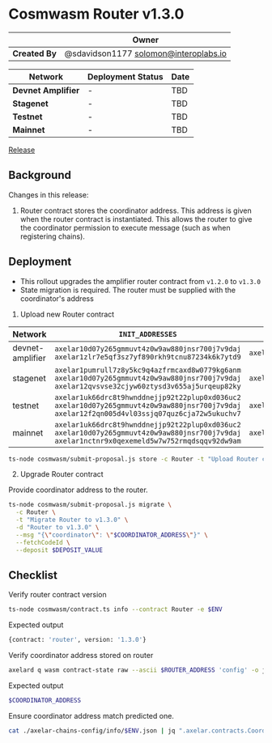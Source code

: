 # Cosmwasm Router v1.3.0

|                | **Owner**                             |
| -------------- | ------------------------------------- |
| **Created By** | @sdavidson1177 <solomon@interoplabs.io>         |

| **Network**          | **Deployment Status** | **Date**   |
| -------------------- | --------------------- | ---------- |
| **Devnet Amplifier** | -                     | TBD        |
| **Stagenet**         | -                     | TBD        |
| **Testnet**          | -                     | TBD        |
| **Mainnet**          | -                     | TBD        |



[Release](https://github.com/axelarnetwork/axelar-amplifier/tree/router-v1.3.0)

## Background

Changes in this release:

1. Router contract stores the coordinator address. This address is given when the router contract is instantiated. This allows the router to give the coordinator permission to execute message (such as when registering chains).

## Deployment

- This rollout upgrades the amplifier router contract from `v1.2.0` to `v1.3.0`
- State migration is required. The router must be supplied with the coordinator's address

1. Upload new Router contract

| Network          | `INIT_ADDRESSES`                                                                                                                            | `RUN_AS_ACCOUNT`                                | `DEPOSIT_VALUE` |
| ---------------- | ------------------------------------------------------------------------------------------------------------------------------------------- | ----------------------------------------------- | --------------- |
| devnet-amplifier | `axelar10d07y265gmmuvt4z0w9aw880jnsr700j7v9daj`<br/> `axelar1zlr7e5qf3sz7yf890rkh9tcnu87234k6k7ytd9`                                               | `axelar10d07y265gmmuvt4z0w9aw880jnsr700j7v9daj` | `100000000`     |
| stagenet         | `axelar1pumrull7z8y5kc9q4azfrmcaxd8w0779kg6anm`<br/>`axelar10d07y265gmmuvt4z0w9aw880jnsr700j7v9daj`<br/>`axelar12qvsvse32cjyw60ztysd3v655aj5urqeup82ky` | `axelar10d07y265gmmuvt4z0w9aw880jnsr700j7v9daj` | `100000000`     |
| testnet          | `axelar1uk66drc8t9hwnddnejjp92t22plup0xd036uc2`<br/>`axelar10d07y265gmmuvt4z0w9aw880jnsr700j7v9daj`<br/>`axelar12f2qn005d4vl03ssjq07quz6cja72w5ukuchv7` | `axelar10d07y265gmmuvt4z0w9aw880jnsr700j7v9daj` | `2000000000`    |
| mainnet          | `axelar1uk66drc8t9hwnddnejjp92t22plup0xd036uc2`<br/>`axelar10d07y265gmmuvt4z0w9aw880jnsr700j7v9daj`<br/>`axelar1nctnr9x0qexemeld5w7w752rmqdsqqv92dw9am` | `axelar10d07y265gmmuvt4z0w9aw880jnsr700j7v9daj` | `2000000000`    |

```bash
ts-node cosmwasm/submit-proposal.js store -c Router -t "Upload Router contract v1.3.0" -d "Upload Router contract v1.3.0" -r $RUN_AS_ACCOUNT --deposit $DEPOSIT_VALUE --instantiateAddresses $INIT_ADDRESSES --version 1.3.0
```

2. Upgrade Router contract

Provide coordinator address to the router.

```bash
ts-node cosmwasm/submit-proposal.js migrate \
  -c Router \
  -t "Migrate Router to v1.3.0" \
  -d "Router to v1.3.0" \
  --msg "{\"coordinator\": \"$COORDINATOR_ADDRESS\"}" \
  --fetchCodeId \
  --deposit $DEPOSIT_VALUE
```

## Checklist

Verify router contract version

```bash
ts-node cosmwasm/contract.ts info --contract Router -e $ENV
```
Expected output

```bash
{contract: 'router', version: '1.3.0'}
```

Verify coordinator address stored on router

```bash
axelard q wasm contract-state raw --ascii $ROUTER_ADDRESS 'config' -o json | jq -r '.data' | base64 -d | jq -r '.coordinator'
```

Expected output

```bash
$COORDINATOR_ADDRESS
```

Ensure coordinator address match predicted one.

```bash
cat ./axelar-chains-config/info/$ENV.json | jq ".axelar.contracts.Coordinator.address" | tr -d '"' | grep $COORDINATOR_ADDRESS
```
